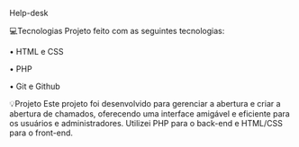 Help-desk

💻Tecnologias
Projeto feito com as seguintes tecnologias:

• HTML e CSS

• PHP

• Git e Github

💡Projeto
Este projeto foi desenvolvido para gerenciar a abertura e criar a abertura de chamados, oferecendo uma interface amigável e eficiente para os usuários e administradores. Utilizei PHP para o back-end e HTML/CSS para o front-end.
